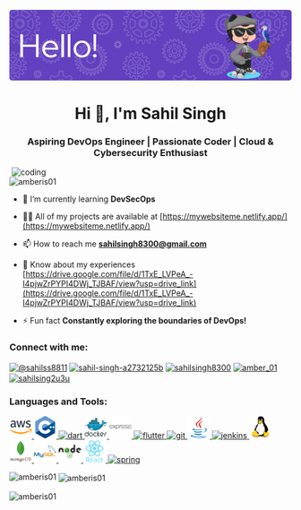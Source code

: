 ![logo](https://github.com/amberIS01/amberIS01/blob/main/github-header-image%20(2).png)
<h1 align="center">Hi 👋, I'm Sahil Singh</h1>
<h3 align="center">Aspiring DevOps Engineer | Passionate Coder | Cloud & Cybersecurity Enthusiast</h3>

<img align="right" alt="coding" width="500" src="https://cdn.hashnode.com/res/hashnode/image/upload/v1679566984105/a9959474-198d-4bff-b290-1a54b4d66092.gif">

<p align="left"> <img src="https://komarev.com/ghpvc/?username=amberis01&label=Profile%20views&color=0e75b6&style=flat" alt="amberis01" /> </p>

- 🌱 I’m currently learning **DevSecOps**

- 👨‍💻 All of my projects are available at [https://mywebsiteme.netlify.app/](https://mywebsiteme.netlify.app/)

- 📫 How to reach me **sahilsingh8300@gmail.com**

- 📄 Know about my experiences [https://drive.google.com/file/d/1TxE_LVPeA_-I4pjwZrPYPI4DWj_TJBAF/view?usp=drive_link](https://drive.google.com/file/d/1TxE_LVPeA_-I4pjwZrPYPI4DWj_TJBAF/view?usp=drive_link)

- ⚡ Fun fact **Constantly exploring the boundaries of DevOps!**

<h3 align="left">Connect with me:</h3>
<p align="left">
<a href="https://twitter.com/@sahilss8811" target="blank"><img align="center" src="https://raw.githubusercontent.com/rahuldkjain/github-profile-readme-generator/master/src/images/icons/Social/twitter.svg" alt="@sahilss8811" height="30" width="40" /></a>
<a href="https://linkedin.com/in/sahil-singh-a2732125b" target="blank"><img align="center" src="https://raw.githubusercontent.com/rahuldkjain/github-profile-readme-generator/master/src/images/icons/Social/linked-in-alt.svg" alt="sahil-singh-a2732125b" height="30" width="40" /></a>
<a href="https://www.hackerrank.com/sahilsingh8300" target="blank"><img align="center" src="https://raw.githubusercontent.com/rahuldkjain/github-profile-readme-generator/master/src/images/icons/Social/hackerrank.svg" alt="sahilsingh8300" height="30" width="40" /></a>
<a href="https://www.leetcode.com/amber_01" target="blank"><img align="center" src="https://raw.githubusercontent.com/rahuldkjain/github-profile-readme-generator/master/src/images/icons/Social/leet-code.svg" alt="amber_01" height="30" width="40" /></a>
<a href="https://auth.geeksforgeeks.org/user/sahilsing2u3u" target="blank"><img align="center" src="https://raw.githubusercontent.com/rahuldkjain/github-profile-readme-generator/master/src/images/icons/Social/geeks-for-geeks.svg" alt="sahilsing2u3u" height="30" width="40" /></a>
</p>

<h3 align="left">Languages and Tools:</h3>
<p align="left"> <a href="https://aws.amazon.com" target="_blank" rel="noreferrer"> <img src="https://raw.githubusercontent.com/devicons/devicon/master/icons/amazonwebservices/amazonwebservices-original-wordmark.svg" alt="aws" width="40" height="40"/> </a> <a href="https://www.w3schools.com/cpp/" target="_blank" rel="noreferrer"> <img src="https://raw.githubusercontent.com/devicons/devicon/master/icons/cplusplus/cplusplus-original.svg" alt="cplusplus" width="40" height="40"/> </a> <a href="https://dart.dev" target="_blank" rel="noreferrer"> <img src="https://www.vectorlogo.zone/logos/dartlang/dartlang-icon.svg" alt="dart" width="40" height="40"/> </a> <a href="https://www.docker.com/" target="_blank" rel="noreferrer"> <img src="https://raw.githubusercontent.com/devicons/devicon/master/icons/docker/docker-original-wordmark.svg" alt="docker" width="40" height="40"/> </a> <a href="https://expressjs.com" target="_blank" rel="noreferrer"> <img src="https://raw.githubusercontent.com/devicons/devicon/master/icons/express/express-original-wordmark.svg" alt="express" width="40" height="40"/> </a> <a href="https://flutter.dev" target="_blank" rel="noreferrer"> <img src="https://www.vectorlogo.zone/logos/flutterio/flutterio-icon.svg" alt="flutter" width="40" height="40"/> </a> <a href="https://git-scm.com/" target="_blank" rel="noreferrer"> <img src="https://www.vectorlogo.zone/logos/git-scm/git-scm-icon.svg" alt="git" width="40" height="40"/> </a> <a href="https://www.java.com" target="_blank" rel="noreferrer"> <img src="https://raw.githubusercontent.com/devicons/devicon/master/icons/java/java-original.svg" alt="java" width="40" height="40"/> </a> <a href="https://www.jenkins.io" target="_blank" rel="noreferrer"> <img src="https://www.vectorlogo.zone/logos/jenkins/jenkins-icon.svg" alt="jenkins" width="40" height="40"/> </a> <a href="https://www.linux.org/" target="_blank" rel="noreferrer"> <img src="https://raw.githubusercontent.com/devicons/devicon/master/icons/linux/linux-original.svg" alt="linux" width="40" height="40"/> </a> <a href="https://www.mongodb.com/" target="_blank" rel="noreferrer"> <img src="https://raw.githubusercontent.com/devicons/devicon/master/icons/mongodb/mongodb-original-wordmark.svg" alt="mongodb" width="40" height="40"/> </a> <a href="https://www.mysql.com/" target="_blank" rel="noreferrer"> <img src="https://raw.githubusercontent.com/devicons/devicon/master/icons/mysql/mysql-original-wordmark.svg" alt="mysql" width="40" height="40"/> </a> <a href="https://nodejs.org" target="_blank" rel="noreferrer"> <img src="https://raw.githubusercontent.com/devicons/devicon/master/icons/nodejs/nodejs-original-wordmark.svg" alt="nodejs" width="40" height="40"/> </a> <a href="https://reactjs.org/" target="_blank" rel="noreferrer"> <img src="https://raw.githubusercontent.com/devicons/devicon/master/icons/react/react-original-wordmark.svg" alt="react" width="40" height="40"/> </a> <a href="https://spring.io/" target="_blank" rel="noreferrer"> <img src="https://www.vectorlogo.zone/logos/springio/springio-icon.svg" alt="spring" width="40" height="40"/> </a> </p>

<p><img align="left" src="https://github-readme-stats.vercel.app/api/top-langs?username=amberis01&show_icons=true&locale=en&layout=compact" alt="amberis01" /></p>

<p>&nbsp;<img align="center" src="https://github-readme-stats.vercel.app/api?username=amberis01&show_icons=true&locale=en" alt="amberis01" /></p>

<p><img align="center" src="https://github-readme-streak-stats.herokuapp.com/?user=amberis01&" alt="amberis01" /></p>

